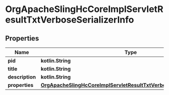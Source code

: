 
# OrgApacheSlingHcCoreImplServletResultTxtVerboseSerializerInfo

## Properties
Name | Type | Description | Notes
------------ | ------------- | ------------- | -------------
**pid** | **kotlin.String** |  |  [optional]
**title** | **kotlin.String** |  |  [optional]
**description** | **kotlin.String** |  |  [optional]
**properties** | [**OrgApacheSlingHcCoreImplServletResultTxtVerboseSerializerProperties**](OrgApacheSlingHcCoreImplServletResultTxtVerboseSerializerProperties.md) |  |  [optional]



